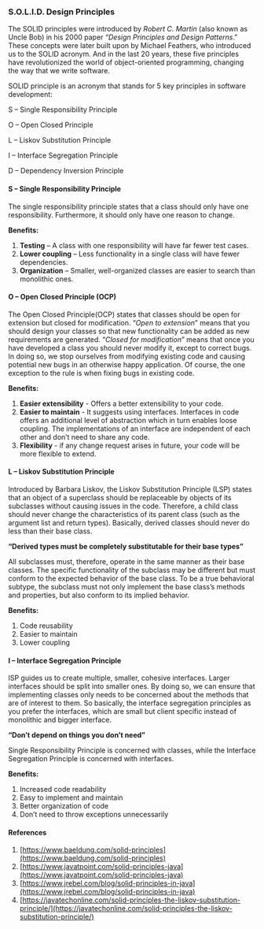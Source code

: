 ### S.O.L.I.D. Design Principles
The SOLID principles were introduced by *Robert C. Martin* (also known as Uncle Bob) in his 2000 paper *“Design Principles and Design Patterns*.” These concepts were later built upon by Michael Feathers, who introduced us to the SOLID acronym. And in the last 20 years, these five principles have revolutionized the world of object-oriented programming, changing the way that we write software.

SOLID principle is an acronym that stands for 5 key principles in software development: 

S – Single Responsibility Principle 

O – Open Closed Principle 

L – Liskov Substitution Principle

I – Interface Segregation Principle

D – Dependency Inversion Principle

#### S – Single Responsibility Principle 
The single responsibility principle states that a class should only have one responsibility. Furthermore, it should only have one reason to change.

**Benefits:**
1. **Testing** – A class with one responsibility will have far fewer test cases.
2. **Lower coupling** – Less functionality in a single class will have fewer dependencies.
3. **Organization** – Smaller, well-organized classes are easier to search than monolithic ones.

#### O – Open Closed Principle (OCP)
The Open Closed Principle(OCP) states that classes should be open for extension but closed for modification. “*Open to extension*” means that you should design your classes so that new functionality can be added as new requirements are generated. “*Closed for modification*” means that once you have developed a class you should never modify it, except to correct bugs.
In doing so, we stop ourselves from modifying existing code and causing potential new bugs in an otherwise happy application.
Of course, the one exception to the rule is when fixing bugs in existing code.

**Benefits:**
1. **Easier extensibility** - Offers a better extensibility to your code.
2. **Easier to maintain** - It suggests using interfaces. Interfaces in code offers an additional level of abstraction which in turn enables loose coupling. The implementations of an interface are independent of each other and don’t need to share any code.
3. **Flexibility** - if any change request arises in future, your code will be more flexible to extend.

#### L – Liskov Substitution Principle
Introduced by Barbara Liskov, the Liskov Substitution Principle (LSP) states that an object of a superclass should be replaceable by objects of its subclasses without causing issues in the code. Therefore, a child class should never change the characteristics of its parent class (such as the argument list and return types). Basically, derived classes should never do less than their base class.

**“Derived types must be completely substitutable for their base types”**

All subclasses must, therefore, operate in the same manner as their base classes. The specific functionality of the subclass may be different but must conform to the expected behavior of the base class. To be a true behavioral subtype, the subclass must not only implement the base class’s methods and properties, but also conform to its implied behavior.

**Benefits:**
1. Code reusability
2. Easier to maintain
3. Lower coupling

#### I – Interface Segregation Principle
ISP guides us to create multiple, smaller, cohesive interfaces. Larger interfaces should be split into smaller ones. By doing so, we can ensure that implementing classes only needs to be concerned about the methods that are of interest to them. So basically, the interface segregation principles as you prefer the interfaces, which are small but client specific instead of monolithic and bigger interface.

**“Don’t depend on things you don’t need”**

Single Responsibility Principle is concerned with classes, while the Interface Segregation Principle is concerned with interfaces. 

**Benefits:**
1. Increased code readability
2. Easy to implement and maintain
3. Better organization of code
4. Don’t need to throw exceptions unnecessarily

#### References
1. [https://www.baeldung.com/solid-principles](https://www.baeldung.com/solid-principles)
2. [https://www.javatpoint.com/solid-principles-java](https://www.javatpoint.com/solid-principles-java)
3. [https://www.jrebel.com/blog/solid-principles-in-java](https://www.jrebel.com/blog/solid-principles-in-java)
4. [https://javatechonline.com/solid-principles-the-liskov-substitution-principle/](https://javatechonline.com/solid-principles-the-liskov-substitution-principle/)